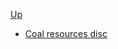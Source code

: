 <!-- coal resource discipline sidebar.md -->

[Up](../../)

- [Coal resources disc](coal_resource_disc)
